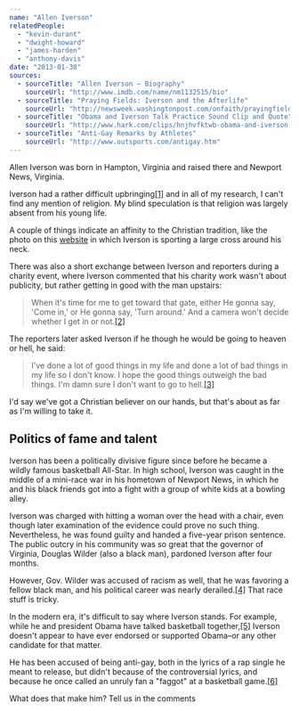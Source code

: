 ```yaml
---
name: "Allen Iverson"
relatedPeople:
  - "kevin-durant"
  - "dwight-howard"
  - "james-harden"
  - "anthony-davis"
date: "2013-01-30"
sources:
  - sourceTitle: "Allen Iverson – Biography"
    sourceUrl: "http://www.imdb.com/name/nm1132515/bio"
  - sourceTitle: "Praying Fields: Iverson and the Afterlife"
    sourceUrl: "http://newsweek.washingtonpost.com/onfaith/prayingfields/2009/02/iverson_and_the_afterlife.html"
  - sourceTitle: "Obama and Iverson Talk Practice Sound Clip and Quote"
    sourceUrl: "http://www.hark.com/clips/hnjhvfktwb-obama-and-iverson-talk-practice"
  - sourceTitle: "Anti-Gay Remarks by Athletes"
    sourceUrl: "http://www.outsports.com/antigay.htm"
---
```


Allen Iverson was born in Hampton, Virginia and raised there and Newport News, Virginia.

Iverson had a rather difficult upbringing<a class="source-citation" href="#http://www.imdb.com/name/nm1132515/bio" title="Allen Iverson – Biography">[1]</a> and in all of my research, I can't find any mention of religion. My blind speculation is that religion was largely absent from his young life.

A couple of things indicate an affinity to the Christian tradition, like the photo on this [website](http://deadspin.com/5488349/allen-iversons-life-is-quickly-becoming-a-12+bar-blues) in which Iverson is sporting a large cross around his neck.

There was also a short exchange between Iverson and reporters during a charity event, where Iverson commented that his charity work wasn't about publicity, but rather getting in good with the man upstairs:

>When it's time for me to get toward that gate, either He gonna say, 'Come in,' or He gonna say, 'Turn around.' And a camera won't decide whether I get in or not.<a class="source-citation" href="#http://newsweek.washingtonpost.com/onfaith/prayingfields/2009/02/iverson_and_the_afterlife.html" title="Praying Fields: Iverson and the Afterlife">[2]</a>

The reporters later asked Iverson if he though he would be going to heaven or hell, he said:

>I've done a lot of good things in my life and done a lot of bad things in my life so I don't know. I hope the good things outweigh the bad things. I'm damn sure I don't want to go to hell.<a class="source-citation" href="#http://newsweek.washingtonpost.com/onfaith/prayingfields/2009/02/iverson_and_the_afterlife.html" title="Praying Fields: Iverson and the Afterlife">[3]</a>

I'd say we've got a Christian believer on our hands, but that's about as far as I'm willing to take it.


## Politics of fame and talent

Iverson has been a politically divisive figure since before he became a wildly famous basketball All-Star. In high school, Iverson was caught in the middle of a mini-race war in his hometown of Newport News, in which he and his black friends got into a fight with a group of white kids at a bowling alley.

Iverson was charged with hitting a woman over the head with a chair, even though later examination of the evidence could prove no such thing. Nevertheless, he was found guilty and handed a five-year prison sentence. The public outcry in his community was so great that the governor of Virginia, Douglas Wilder (also a black man), pardoned Iverson after four months.

However, Gov. Wilder was accused of racism as well, that he was favoring a fellow black man, and his political career was nearly derailed.<a class="source-citation" href="#http://www.imdb.com/name/nm1132515/bio" title="Allen Iverson – Biography">[4]</a> That race stuff is tricky.

In the modern era, it's difficult to say where Iverson stands. For example, while he and president Obama have talked basketball together,<a class="source-citation" href="#http://www.hark.com/clips/hnjhvfktwb-obama-and-iverson-talk-practice" title="Obama and Iverson Talk Practice Sound Clip and Quote">[5]</a> Iverson doesn't appear to have ever endorsed or supported Obama–or any other candidate for that matter.

He has been accused of being anti-gay, both in the lyrics of a rap single he meant to release, but didn't because of the controversial lyrics, and because he once called an unruly fan a "faggot" at a basketball game.<a class="source-citation" href="#http://www.outsports.com/antigay.htm" title="Anti-Gay Remarks by Athletes">[6]</a>

What does that make him? Tell us in the comments